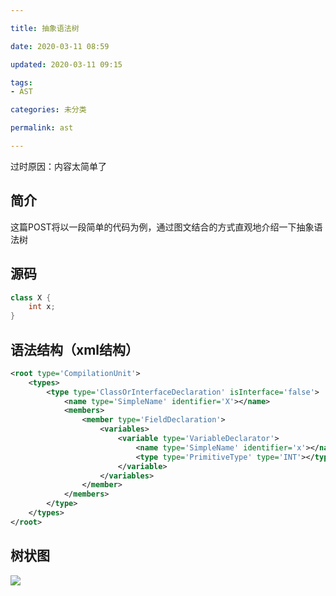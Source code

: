 ```yaml
---

title: 抽象语法树

date: 2020-03-11 08:59

updated: 2020-03-11 09:15

tags:
- AST

categories: 未分类

permalink: ast

---
```


过时原因：内容太简单了

## 简介

这篇POST将以一段简单的代码为例，通过图文结合的方式直观地介绍一下抽象语法树



## 源码

~~~java
class X {
    int x;
}
~~~



## 语法结构（xml结构）

~~~xml
<root type='CompilationUnit'>
    <types>
        <type type='ClassOrInterfaceDeclaration' isInterface='false'>
            <name type='SimpleName' identifier='X'></name>
            <members>
                <member type='FieldDeclaration'>
                    <variables>
                        <variable type='VariableDeclarator'>
                            <name type='SimpleName' identifier='x'></name>
                            <type type='PrimitiveType' type='INT'></type>
                        </variable>
                    </variables>
                </member>
            </members>
        </type>
    </types>
</root>

~~~



## 树状图

![](/images/ast-01.png)